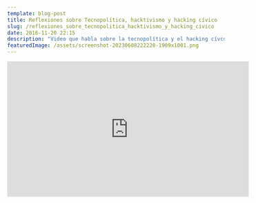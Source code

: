 ```yaml
---
template: blog-post
title: Reflexiones sobre Tecnopolítica, hacktivismo y hacking cívico
slug: /reflexiones_sobre_tecnopolitica_hacktivismo_y_hacking_civico
date: 2016-11-20 22:15
description: "Video que habla sobre la tecnopolítica y el hacking cívco. "
featuredImage: /assets/screenshot-20230608222220-1909x1001.png
---
```

<iframe width="560" height="315" src="https://www.youtube.com/embed/tdxBxS7QVS0" title="YouTube video player" frameborder="0" allow="accelerometer; autoplay; clipboard-write; encrypted-media; gyroscope; picture-in-picture; web-share" allowfullscreen></iframe>
